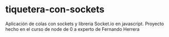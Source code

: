 # tiquetera-con-sockets
Aplicación de colas con sockets y libreria Socket.io en javascript. Proyecto hecho en el curso de node de 0 a experto de Fernando Herrera
